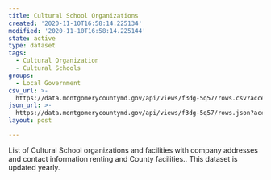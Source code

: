 ```yaml
---
title: Cultural School Organizations
created: '2020-11-10T16:58:14.225134'
modified: '2020-11-10T16:58:14.225144'
state: active
type: dataset
tags:
  - Cultural Organization
  - Cultural Schools
groups:
  - Local Government
csv_url: >-
  https://data.montgomerycountymd.gov/api/views/f3dg-5q57/rows.csv?accessType=DOWNLOAD
json_url: >-
  https://data.montgomerycountymd.gov/api/views/f3dg-5q57/rows.json?accessType=DOWNLOAD
layout: post

---
```

List of Cultural School organizations and facilities with company addresses and contact information renting and County facilities..   This dataset is updated yearly.
